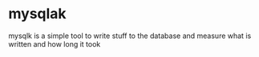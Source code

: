 # mysqlak
mysqlk is a simple tool to write stuff to the database and measure what is written and how long it took
